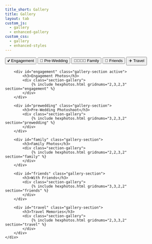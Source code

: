```yaml
---
title_short: Gallery
title: Gallery
layout: tab
custom_js: 
  - gallery
  - enhanced-gallery
custom_css: 
  - gallery
  - enhanced-styles
---
```


<div class="sectional-gallery">
    <div class="gallery-sections">
        <div class="section-tabs">
            <button class="section-tab active" onclick="showSection('engagement')">💕 Engagement</button>
            <button class="section-tab" onclick="showSection('prewedding')">📸 Pre-Wedding</button>
            <button class="section-tab" onclick="showSection('family')">👨‍👩‍👧‍👦 Family</button>
            <button class="section-tab" onclick="showSection('friends')">👫 Friends</button>
            <button class="section-tab" onclick="showSection('travel')">✈️ Travel</button>
        </div>
        
        <div id="engagement" class="gallery-section active">
            <h3>Engagement Photos</h3>
            <div class="section-gallery">
                {% include hexphotos.html gridnums="2,3,2,3" section="engagement" %}
            </div>
        </div>
        
        <div id="prewedding" class="gallery-section">
            <h3>Pre-Wedding Photoshoot</h3>
            <div class="section-gallery">
                {% include hexphotos.html gridnums="3,2,3,2" section="prewedding" %}
            </div>
        </div>
        
        <div id="family" class="gallery-section">
            <h3>Family Photos</h3>
            <div class="section-gallery">
                {% include hexphotos.html gridnums="2,2,3,2" section="family" %}
            </div>
        </div>
        
        <div id="friends" class="gallery-section">
            <h3>With Friends</h3>
            <div class="section-gallery">
                {% include hexphotos.html gridnums="3,3,2,2" section="friends" %}
            </div>
        </div>
        
        <div id="travel" class="gallery-section">
            <h3>Travel Memories</h3>
            <div class="section-gallery">
                {% include hexphotos.html gridnums="2,3,3,2" section="travel" %}
            </div>
        </div>
    </div>
</div>

<script>
function showSection(sectionName) {
    // Hide all sections
    document.querySelectorAll('.gallery-section').forEach(section => {
        section.classList.remove('active');
    });
    
    // Remove active class from all tabs
    document.querySelectorAll('.section-tab').forEach(tab => {
        tab.classList.remove('active');
    });
    
    // Show selected section
    document.getElementById(sectionName).classList.add('active');
    
    // Add active class to clicked tab
    event.target.classList.add('active');
    
    // Apply enhanced gallery styling to new section
    setTimeout(() => {
        initializeSectionGallery(sectionName);
    }, 100);
}

function initializeSectionGallery(sectionName) {
    const sectionContainer = document.querySelector(`#${sectionName} .section-gallery`);
    if (sectionContainer) {
        const hexContainer = sectionContainer.querySelector('.hex-container');
        if (hexContainer) {
            hexContainer.classList.add('modern-gallery-grid');
            
            const images = hexContainer.querySelectorAll('img');
            images.forEach((img, index) => {
                const wrapper = img.closest('.hex-wrapper') || img.parentElement;
                wrapper.classList.add('gallery-item');
                
                img.style.opacity = '0';
                img.style.transform = 'scale(0.9)';
                
                setTimeout(() => {
                    img.style.transition = 'all 0.3s ease';
                    img.style.opacity = '1';
                    img.style.transform = 'scale(1)';
                }, index * 100);
            });
        }
    }
}

// Initialize default section on page load
document.addEventListener('DOMContentLoaded', function() {
    initializeSectionGallery('engagement');
});
</script>
